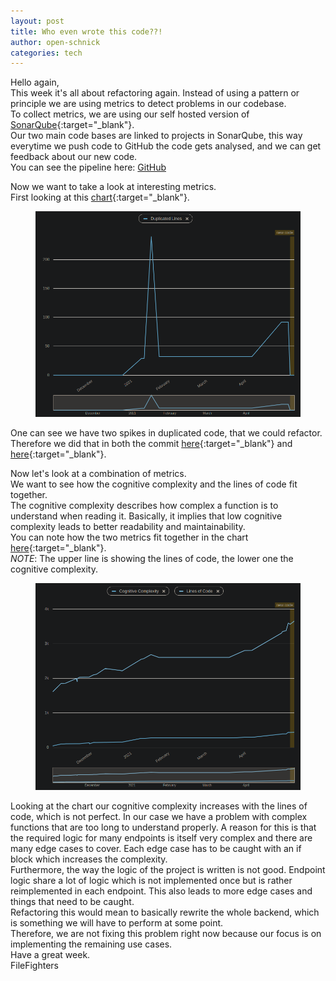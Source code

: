 ```yaml
---
layout: post
title: Who even wrote this code??!
author: open-schnick
categories: tech
---
```

Hello again,  
This week it's all about refactoring again. Instead of using a pattern or principle we are using metrics to detect problems in our codebase.  
To collect metrics, we are using our self hosted version of [SonarQube](https://sonar.filefighter.de/){:target="_blank"}.  
Our two main code bases are linked to projects in SonarQube, this way everytime we push code to GitHub the code gets analysed, and we can get feedback about our new code.  
You can see the pipeline here:
[GitHub](https://github.com/FileFighter/RestApi/blob/master/.github/workflows/masterTests.yml)
<script src="https://gist-it.appspot.com/https://github.com/FileFighter/RestApi/blob/master/.github/workflows/masterTests.yml"></script>

Now we want to take a look at interesting metrics.  
First looking at this [chart](https://sonar.filefighter.de/project/activity?custom_metrics=duplicated_lines&graph=custom&id=de.filefighter%3Arest&selected_date=2021-05-18T23%3A08%3A52%2B0000){:target="_blank"}.

<figure>
    <img src="/assets/images/blog-18/duplicates.png"/>
</figure>

One can see we have two spikes in duplicated code, that we could refactor. Therefore we did that in both the commit [here](https://github.com/FileFighter/RestApi/commit/85d7bb85812696661316a754e13f6735e2ad53f2){:target="_blank"} and [here](https://github.com/FileFighter/RestApi/commit/bc7cda6cc6f56631c78356c2af750ff104560c1f){:target="_blank"}.  

Now let's look at a combination of metrics.  
We want to see how the cognitive complexity and the lines of code fit together.  
The cognitive complexity describes how complex a function is to understand when reading it. Basically, it implies that low cognitive complexity leads to better readability and maintainability.  
You can note how the two metrics fit together in the chart [here](https://sonar.filefighter.de/project/activity?custom_metrics=cognitive_complexity%2Cncloc&graph=custom&id=de.filefighter%3Arest){:target="_blank"}.  
*NOTE*: The upper line is showing the lines of code, the lower one the cognitive complexity.

<figure>
    <img src="/assets/images/blog-18/complexity.png"/>
</figure>

Looking at the chart our cognitive complexity increases with the lines of code, which is not perfect. In our case we have a problem with complex functions that are too long to understand properly. A reason for this is that the required logic for many endpoints is itself very complex and there are many edge cases to cover. Each edge case has to be caught with an if block which increases the complexity.  
Furthermore, the way the logic of the project is written is not good. Endpoint logic share a lot of logic which is not implemented once but is rather reimplemented in each endpoint. This also leads to more edge cases and things that need to be caught.  
Refactoring this would mean to basically rewrite the whole backend, which is something we will have to perform at some point.  
Therefore, we are not fixing this problem right now because our focus is on implementing the remaining use cases.  
Have a great week.  
FileFighters
